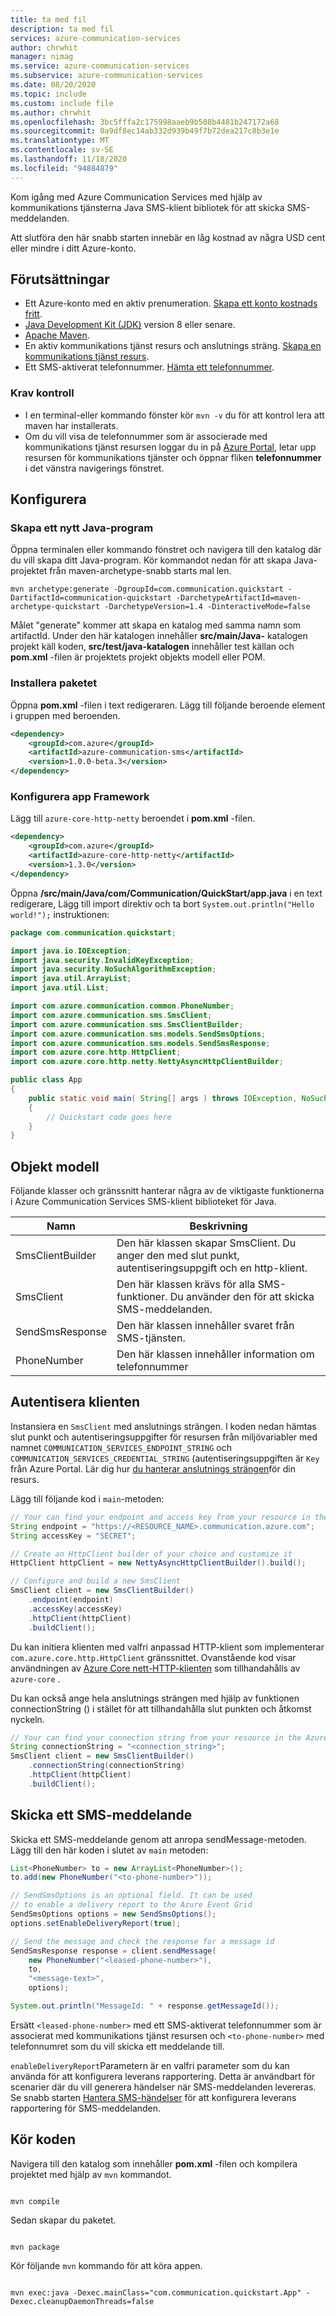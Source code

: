 ```yaml
---
title: ta med fil
description: ta med fil
services: azure-communication-services
author: chrwhit
manager: nimag
ms.service: azure-communication-services
ms.subservice: azure-communication-services
ms.date: 08/20/2020
ms.topic: include
ms.custom: include file
ms.author: chrwhit
ms.openlocfilehash: 3bc5fffa2c175998aaeb9b508b4481b247172a68
ms.sourcegitcommit: 0a9df8ec14ab332d939b49f7b72dea217c8b3e1e
ms.translationtype: MT
ms.contentlocale: sv-SE
ms.lasthandoff: 11/18/2020
ms.locfileid: "94884879"
---
```

Kom igång med Azure Communication Services med hjälp av kommunikations tjänsterna Java SMS-klient bibliotek för att skicka SMS-meddelanden.

Att slutföra den här snabb starten innebär en låg kostnad av några USD cent eller mindre i ditt Azure-konto.

<!--**TODO: update all these reference links as the resources go live**

[API reference documentation](../../../references/overview.md) | [Library source code](https://github.com/Azure/azure-sdk-for-net-pr/tree/feature/communication/sdk/communication/Azure.Communication.Sms#todo-update-to-public) | [Artifact (Maven)](#todo-nuget) | [Samples](#todo-samples)-->

## <a name="prerequisites"></a>Förutsättningar

- Ett Azure-konto med en aktiv prenumeration. [Skapa ett konto kostnads fritt](https://azure.microsoft.com/free/?WT.mc_id=A261C142F).
- [Java Development Kit (JDK)](https://docs.microsoft.com/java/azure/jdk/?view=azure-java-stable&preserve-view=true) version 8 eller senare.
- [Apache Maven](https://maven.apache.org/download.cgi).
- En aktiv kommunikations tjänst resurs och anslutnings sträng. [Skapa en kommunikations tjänst resurs](../../create-communication-resource.md).
- Ett SMS-aktiverat telefonnummer. [Hämta ett telefonnummer](../get-phone-number.md).

### <a name="prerequisite-check"></a>Krav kontroll

- I en terminal-eller kommando fönster kör `mvn -v` du för att kontrol lera att maven har installerats.
- Om du vill visa de telefonnummer som är associerade med kommunikations tjänst resursen loggar du in på [Azure Portal](https://portal.azure.com/), letar upp resursen för kommunikations tjänster och öppnar fliken **telefonnummer** i det vänstra navigerings fönstret.

## <a name="setting-up"></a>Konfigurera

### <a name="create-a-new-java-application"></a>Skapa ett nytt Java-program

Öppna terminalen eller kommando fönstret och navigera till den katalog där du vill skapa ditt Java-program. Kör kommandot nedan för att skapa Java-projektet från maven-archetype-snabb starts mal len.

```console
mvn archetype:generate -DgroupId=com.communication.quickstart -DartifactId=communication-quickstart -DarchetypeArtifactId=maven-archetype-quickstart -DarchetypeVersion=1.4 -DinteractiveMode=false
```

Målet "generate" kommer att skapa en katalog med samma namn som artifactId. Under den här katalogen innehåller **src/main/Java-** katalogen projekt käll koden, **src/test/java-katalogen** innehåller test källan och **pom.xml** -filen är projektets projekt objekts modell eller POM.

### <a name="install-the-package"></a>Installera paketet

Öppna **pom.xml** -filen i text redigeraren. Lägg till följande beroende element i gruppen med beroenden.

```xml
<dependency>
    <groupId>com.azure</groupId>
    <artifactId>azure-communication-sms</artifactId>
    <version>1.0.0-beta.3</version>
</dependency>
```

### <a name="set-up-the-app-framework"></a>Konfigurera app Framework

Lägg till `azure-core-http-netty` beroendet i **pom.xml** -filen.

```xml
<dependency>
    <groupId>com.azure</groupId>
    <artifactId>azure-core-http-netty</artifactId>
    <version>1.3.0</version>
</dependency>
```

Öppna **/src/main/Java/com/Communication/QuickStart/app.java** i en text redigerare, Lägg till import direktiv och ta bort `System.out.println("Hello world!");` instruktionen:

```java
package com.communication.quickstart;

import java.io.IOException;
import java.security.InvalidKeyException;
import java.security.NoSuchAlgorithmException;
import java.util.ArrayList;
import java.util.List;

import com.azure.communication.common.PhoneNumber;
import com.azure.communication.sms.SmsClient;
import com.azure.communication.sms.SmsClientBuilder;
import com.azure.communication.sms.models.SendSmsOptions;
import com.azure.communication.sms.models.SendSmsResponse;
import com.azure.core.http.HttpClient;
import com.azure.core.http.netty.NettyAsyncHttpClientBuilder;

public class App
{
    public static void main( String[] args ) throws IOException, NoSuchAlgorithmException, InvalidKeyException
    {
        // Quickstart code goes here
    }
}

```

## <a name="object-model"></a>Objekt modell

Följande klasser och gränssnitt hanterar några av de viktigaste funktionerna i Azure Communication Services SMS-klient biblioteket för Java.

| Namn                                                             | Beskrivning                                                                                     |
| ---------------------------------------------------------------- | ----------------------------------------------------------------------------------------------- |
| SmsClientBuilder              | Den här klassen skapar SmsClient. Du anger den med slut punkt, autentiseringsuppgift och en http-klient. |
| SmsClient                    | Den här klassen krävs för alla SMS-funktioner. Du använder den för att skicka SMS-meddelanden.                |
| SendSmsResponse               | Den här klassen innehåller svaret från SMS-tjänsten.                                          |
| PhoneNumber                   | Den här klassen innehåller information om telefonnummer

## <a name="authenticate-the-client"></a>Autentisera klienten

Instansiera en `SmsClient` med anslutnings strängen. I koden nedan hämtas slut punkt och autentiseringsuppgifter för resursen från miljövariabler med namnet `COMMUNICATION_SERVICES_ENDPOINT_STRING` och `COMMUNICATION_SERVICES_CREDENTIAL_STRING` (autentiseringsuppgiften är `Key` från Azure Portal. Lär dig hur [du hanterar anslutnings strängen](../../create-communication-resource.md#store-your-connection-string)för din resurs.

Lägg till följande kod i `main`-metoden:

```java
// Your can find your endpoint and access key from your resource in the Azure Portal
String endpoint = "https://<RESOURCE_NAME>.communication.azure.com";
String accessKey = "SECRET";

// Create an HttpClient builder of your choice and customize it
HttpClient httpClient = new NettyAsyncHttpClientBuilder().build();

// Configure and build a new SmsClient
SmsClient client = new SmsClientBuilder()
    .endpoint(endpoint)
    .accessKey(accessKey)
    .httpClient(httpClient)
    .buildClient();
```

Du kan initiera klienten med valfri anpassad HTTP-klient som implementerar `com.azure.core.http.HttpClient` gränssnittet. Ovanstående kod visar användningen av [Azure Core nett-HTTP-klienten](https://docs.microsoft.com/java/api/overview/azure/core-http-netty-readme?view=azure-java-stable&preserve-view=true) som tillhandahålls av `azure-core` .

Du kan också ange hela anslutnings strängen med hjälp av funktionen connectionString () i stället för att tillhandahålla slut punkten och åtkomst nyckeln. 
```java
// Your can find your connection string from your resource in the Azure Portal
String connectionString = "<connection_string>";
SmsClient client = new SmsClientBuilder()
    .connectionString(connectionString)
    .httpClient(httpClient)
    .buildClient();
```

## <a name="send-an-sms-message"></a>Skicka ett SMS-meddelande

Skicka ett SMS-meddelande genom att anropa sendMessage-metoden. Lägg till den här koden i slutet av `main` metoden:

```java
List<PhoneNumber> to = new ArrayList<PhoneNumber>();
to.add(new PhoneNumber("<to-phone-number>"));

// SendSmsOptions is an optional field. It can be used
// to enable a delivery report to the Azure Event Grid
SendSmsOptions options = new SendSmsOptions();
options.setEnableDeliveryReport(true);

// Send the message and check the response for a message id
SendSmsResponse response = client.sendMessage(
    new PhoneNumber("<leased-phone-number>"),
    to,
    "<message-text>",
    options);

System.out.println("MessageId: " + response.getMessageId());
```

Ersätt `<leased-phone-number>` med ett SMS-aktiverat telefonnummer som är associerat med kommunikations tjänst resursen och `<to-phone-number>` med telefonnumret som du vill skicka ett meddelande till.

`enableDeliveryReport`Parametern är en valfri parameter som du kan använda för att konfigurera leverans rapportering. Detta är användbart för scenarier där du vill generera händelser när SMS-meddelanden levereras. Se snabb starten [Hantera SMS-händelser](../handle-sms-events.md) för att konfigurera leverans rapportering för SMS-meddelanden.

<!--todo: the signature of the `sendMessage` method changes when configuring delivery reporting. Need to confirm that this is how our client library is to be used.-->

## <a name="run-the-code"></a>Kör koden

Navigera till den katalog som innehåller **pom.xml** -filen och kompilera projektet med hjälp av `mvn` kommandot.

```console

mvn compile

```

Sedan skapar du paketet.

```console

mvn package

```

Kör följande `mvn` kommando för att köra appen.

```console

mvn exec:java -Dexec.mainClass="com.communication.quickstart.App" -Dexec.cleanupDaemonThreads=false

```
